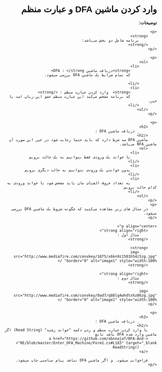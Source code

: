 ﻿<link href='https://fonts.googleapis.com/css?family=Oswald' rel='stylesheet' type='text/css'>

<div lang="fa" dir="rtl" style="font-family: 'Oswald', sans-serif;">
    <h1>وارد کردن ماشین DFA و عبارت منظم</h1>
    <p>
        <strong>
            توضیحات:
        </strong>
    </p>

    <p>
        <strong>
            برنامه شامل دو بخش می‌باشد:
        </strong>
    </p>

    <p>
        <ul>
            <li>
                <strong>دریافت ماشین DFA : </strong>
                که تمام شرایط یک ماشین DFA بررسی می‌شود.

            </li>
            <li>
                <strong>  وارد کردن عبارت منظم : </strong>
                که برنامه مشخص می‌کند این عبارت منظم عضو این زبان است یا خیر.
            </li>
        </ul>
    </p>

    <p>
        <h2>
            _ دریافت ماشین DFA :
        </h2>
        ماشین DFA سه شرط دارد که باید حتما رعایت شود در غیر این صورت آن ماشین NFA می‌باشد.
        <ol>
            <li>
                با خواند یک ورودی فقط بتوانیم به یک حالت برویم
            </li>
            <li>
                بدون خواندن یک ورودی نتوانیم به حالت دیگری برویم
            </li>
            <li>
                به تعداد حروف الفبای مان باید مشخص شود با خواند ورودی به کدام حالت برویم
            </li>
        </ol>
    </p>
    <p>
        در مثال های زیر مشاهده می‌کنید که چگونه شروط یک ماشین DFA بررسی می‌شود.
    </p>

    <p align="center">
        <strong align="right">
            مثال اول :
        </strong>

        <strong>
            <img src="http://www.mediafire.com/convkey/1875/x6kn9z1501h54i5zg.jpg" border="0" alt="image1" style="width:100%" />
        </strong>

        <strong align="right">
            مثال دوم :
        </strong>

        <img src="http://www.mediafire.com/convkey/0ad7/q88lg4whdtxhz86zg.jpg" border="0" alt="image1" style="width:100%" />
    </p>

    <p>
        <h2>
            _ دریافت ماشین DFA :
        </h2>
        با وارد کردن عبارت منظم و زدن دکمه "خواند رشته" (Read String) اگر ماشین وارد شده DFA باشد تابع
        <a href="https://github.com/abnnajaf/DFA-And-RE/blob/master/Enter_DFA_Machine/Form1.cs#L183" target="_blank">
            ()ReadString
        </a>

        فراخوانی می‌شود. و اگر ماشین DFA نباشد پیام مناسبی چاپ می‌شود.
    </p>
</div>
